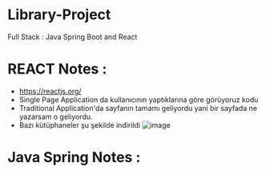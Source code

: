 # Library-Project
Full Stack : Java Spring Boot and React

# REACT Notes :

- https://reactjs.org/
- Single Page Application da kullanıcının yaptıklarına göre görüyoruz kodu
- Traditional Application'da sayfanın tamamı geliyordu yani bir sayfada ne yazarsam o geliyordu.
- Bazı kütüphaneler şu şekilde indirildi
![image](https://user-images.githubusercontent.com/61595808/206005715-b006dab7-89e9-45cc-a7e6-8b1425cbf116.png)


# Java Spring Notes :
